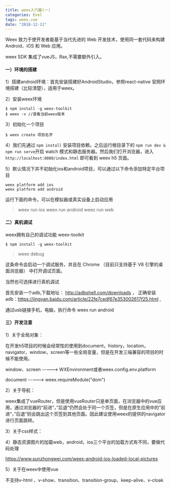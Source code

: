 ```yaml
---
title: weex入门篇(一)
categories: Evel
tags: weex,vue
date: "2018-12-11"
---
```


Weex 致力于使开发者能基于当代先进的 Web 开发技术，使用同一套代码来构建 Android、iOS 和 Web 应用。

weex SDK 集成了vueJS，Rax,不需要额外引入。



#### 一）环境的搭建

1）搭建android环境：首先安装搭建好AndroidStudio，参照react-native 官网环境搭建（比较清楚），适用于weex。

2）安装weex环境

```
$ npm install -g weex-toolkit
$ weex -v //查看当前weex版本
```

3）初始化一个项目

```
$ weex create 项目名字
```

4）我们先通过 `npm install` 安装项目依赖。之后运行根目录下的 `npm run dev & npm run serve`开启 watch 模式和静态服务器。然后我们打开浏览器，进入 `http://localhost:8080/index.html` 即可看到 weex h5 页面。

5）默认情况下并不初始化ios和android项目，可以通过以下命令添加特定平台项目

```
weex platform add ios
weex platform add android
```

运行下面的命令，可以在模拟器或真实设备上启动应用

> weex run ios
> weex run android
> weex run web



#### 二）真机调试

weex拥有自己的调试功能 weex-toolkit

```
$ npm install -g weex-toolkit
```

> weex debug 

这条命令会启动一个调试服务，并且在 Chrome （目前只支持基于 V8 引擎的桌面浏览器） 中打开调试页面。

当然也可选择进行真机调试

首先安装一个adb,下载地址： http://adbshell.com/downloads ，
正确安装adb：https://jingyan.baidu.com/article/22fe7cedf67e353002617f25.html ,

通过usb链接手机，电脑，执行命令 weex run android



#### 三）开发注意

1）关于全局对象：

在开发h5项目的时候会经常性的使用到document，history，location，navigator，window，screen等一些全局变量，但是在开发三端兼容的项目的时候不能使用。

window、screen -----> WXEnvironment或者weex.config.env.platform

document ----->  weex.requireModule("dom")

2）关于导航：

weex集成了vueRouter，但是使用vueRouter只是单页面，在浏览器中的vue应用，通过浏览器的“前进”，”后退“仍然会处于同一个页签，但是在原生应用中的”前进“，”后退“则会跳出这个页签到其他页面。因此建议使用weex的提供的navigator进行页面跳转。

3）关于css样式：

4）静态资源图片的加载web，android，ios三个平台的加载方式有不同，要做代码处理

https://www.sunzhongwei.com/weex-android-ios-loaded-local-pictures

5）关于在weex中使用vue

不支持v-html 、v-show、transition、transition-group、keep-alive、v-cloak





